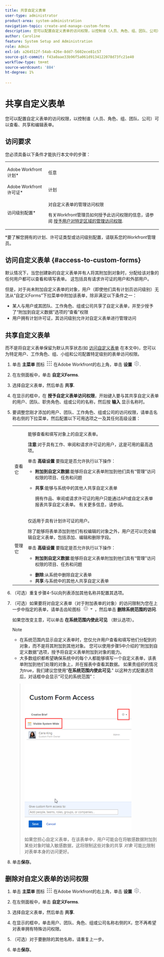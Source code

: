 ```yaml
---
title: 共享自定义表单
user-type: administrator
product-area: system-administration
navigation-topic: create-and-manage-custom-forms
description: 您可以配置自定义表单的访问权限，以控制谁（人员、角色、组、团队、公司）可以查看、共享和编辑表单。
author: Caroline
feature: System Setup and Administration
role: Admin
exl-id: a264512f-54ab-426e-8dd7-5602ece81c57
source-git-commit: f43a0aae33b96f5a061d9134122078d73fc21e40
workflow-type: tm+mt
source-wordcount: '884'
ht-degree: 1%

---
```


# 共享自定义表单

您可以配置自定义表单的访问权限，以控制谁（人员、角色、组、团队、公司）可以查看、共享和编辑表单。

## 访问要求

您必须具备以下条件才能执行本文中的步骤：

<table style="table-layout:auto"> 
 <col> 
 <col> 
 <tbody> 
  <tr data-mc-conditions=""> 
   <td role="rowheader"> <p>Adobe Workfront计划*</p> </td> 
   <td>任意</td> 
  </tr> 
  <tr> 
   <td role="rowheader">Adobe Workfront许可证*</td> 
   <td>计划</td> 
  </tr> 
  <tr data-mc-conditions=""> 
   <td role="rowheader">访问级别配置*</td> 
   <td> <p>对自定义表单的管理访问权限</p> <p>有关Workfront管理员如何授予此访问权限的信息，请参阅 <a href="../../../administration-and-setup/add-users/configure-and-grant-access/grant-users-admin-access-certain-areas.md" class="MCXref xref" data-mc-variable-override="">授予用户对特定区域的管理访问权限</a>.</p> </td> 
  </tr> 
 </tbody> 
</table>

&#42;要了解您拥有的计划、许可证类型或访问级别配置，请联系您的Workfront管理员。

## 访问自定义表单 {#access-to-custom-forms}

默认情况下，当您创建新的自定义表单并有人将其附加到对象时，分配给该对象的任何用户都可以查看和填写表单。 这包括具有请求许可证的用户和外部用户。

但是，对于尚未附加自定义表单的对象，用户（即使他们具有计划员访问级别）无法从“自定义Forms”下拉菜单中附加该表单，除非满足以下条件之一：

* 某人与用户或其团队、工作角色、组或公司共享了自定义表单，并至少授予了“附加到自定义数据”选项的“查看”权限
* 用户拥有计划许可证，其访问级别允许对自定义表单进行管理访问

## 共享自定义表单

而不是将自定义表单保留为默认共享状态(如 [访问自定义表单](#access-to-custom-forms) 在本文中)，您可以为特定用户、工作角色、组、小组和公司配置特定级别的表单访问权限。

1. 单击 **主菜单** 图标 ![](assets/main-menu-icon.png) 在Adobe Workfront的右上角，单击 **设置** ![](assets/gear-icon-settings.png).

1. 在左侧面板中，单击 **自定义Forms**.
1. 选择自定义表单，然后单击 **共享**.
1. 在显示的框中，在 **授予自定义表单访问权限**，开始键入要与其共享自定义表单的用户、团队、职务角色、组或公司的名称，然后按 **输入** 显示名称时。
1. 要调整您刚才添加的用户、团队、工作角色、组或公司的访问权限，请单击名称右侧的下拉菜单，然后配置以下可用选项之一及其任何高级设置：

   <table style="table-layout:auto"> 
    <col> 
    <col> 
    <tbody> 
     <tr> 
      <td role="rowheader">查看它</td> 
      <td> <p>能够查看和填写对象上的自定义表单。</p> <p><b>注意</b>:对于具有工作、审阅和请求许可证的用户，这是可用的最高选项。</p> <p>单击 <strong>高级设置</strong> 要指定是否允许执行以下操作：</p> 
       <ul> 
        <li><strong>附加到自定义数据</strong>:能够将自定义表单附加到他们具有“管理”访问权限的项目、任务和问题</li> 
        <li> <p><strong>共享</strong>:能够与系统中的其他人共享自定义表单</p> <p>拥有作品、审阅或请求许可证的用户只能通过API或自定义表单报表共享自定义表单。 有关更多信息，请参阅。</p> </li> 
       </ul> </td> 
     </tr> 
     <tr> 
      <td role="rowheader">管理它</td> 
      <td> <p>仅适用于具有计划许可证的用户。 </p> <p>除了能够将表单添加到他们有权编辑的对象之外，用户还可以完全编辑自定义表单，包括添加、编辑和删除字段。</p> <p>单击 <strong>高级设置</strong> 要指定是否允许执行以下操作：</p> 
       <ul> 
        <li> <p><strong>附加到自定义数据</strong>:能够将自定义表单附加到他们具有“管理”访问权限的项目、任务和问题</p> </li> 
        <li><strong>删除</strong>:从系统中删除自定义表单</li> 
        <li><strong>共享</strong>:与系统中的其他人共享自定义表单</li> 
       </ul> </td> 
     </tr> 
    </tbody> 
   </table>

1. （可选）重复步骤4-5以向列表添加其他名称并配置其选项。
1. （可选）如果要将对自定义表单（对于附加表单的对象）的访问限制为您在上一步中指定的表单，请单击齿轮图标 ![](assets/gear-icon-settings-with-dn-arrow.jpg) ，然后单击 **删除系统范围的访问**.

   如果您改变主意，可以单击 **在系统范围内使此可见** （默认选项）。

   >[!NOTE]
   >
   >* 在系统范围内显示自定义表单时，您仅允许用户查看和填写他们分配到的对象，而不是将其附加到其他对象。 您可以使用步骤5中介绍的“附加到自定义数据”选项，授予将自定义表单附加到对象的能力。
   >* 大多数组织都希望确保系统中的每个人都能够填写一个自定义表单，该表单附加到他们处理的对象上，并在报表中查看其数据。 如果贵组织的情况为true，我们建议您使用“**在系统范围内使此可见**.&quot; 以这种方式配置选项后，对话框中会显示“可见的系统范围”：

   >   
   >![](assets/visible-system-wide-350x480.png)
   >   
   >如果您担心自定义表单，在该表单中，用户可能会在将敏感数据附加到某些对象时输入敏感数据，这将限制这些对象的共享 *对象* 可能比限制对表单本身的访问更好。

1. 单击&#x200B;**保存**。

## 删除对自定义表单的访问权限

1. 单击 **主菜单** 图标 ![](assets/main-menu-icon.png) 在Adobe Workfront的右上角，单击 **设置** ![](assets/gear-icon-settings.png).

1. 在左侧面板中，单击 **自定义Forms**.
1. 选择自定义表单，然后单击 **共享**.
1. 在显示的框中，单击用户、团队、角色、组或公司名称右侧的X，您不再希望对表单拥有特殊访问权限。
1. （可选）对于要删除的其他名称，请重复上一步。
1. 单击&#x200B;**保存**。
